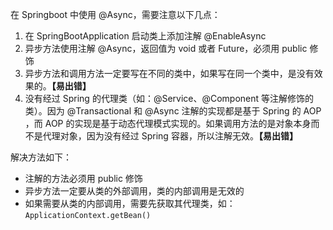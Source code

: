 在 Springboot 中使用 @Async，需要注意以下几点：

1. 在 SpringBootApplication 启动类上添加注解 @EnableAsync
2. 异步方法使用注解 @Async，返回值为 void 或者 Future，必须用 public 修饰
3. 异步方法和调用方法一定要写在不同的类中，如果写在同一个类中，是没有效果的。**【易出错】**
4. 没有经过 Spring 的代理类（如：@Service、@Component 等注解修饰的类）。因为 @Transactional 和 @Async 注解的实现都是基于 Spring 的 AOP ，而 AOP 的实现是基于动态代理模式实现的。如果调用方法的是对象本身而不是代理对象，因为没有经过 Spring 容器，所以注解无效。**【易出错】**

解决方法如下：

- 注解的方法必须用 public 修饰
- 异步方法一定要从类的外部调用，类的内部调用是无效的
- 如果需要从类的内部调用，需要先获取其代理类，如：```ApplicationContext.getBean()```
